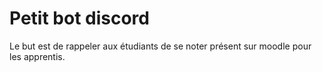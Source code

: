 # Petit bot discord

Le but est de rappeler aux étudiants de se noter présent sur moodle pour les apprentis.
